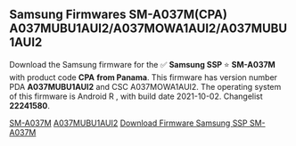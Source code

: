 <h2>Samsung Firmwares SM-A037M(CPA) A037MUBU1AUI2/A037MOWA1AUI2/A037MUBU1AUI2</h2>
Download the Samsung firmware for the ✅ <strong>Samsung SSP </strong> ⭐ <strong>SM-A037M</strong> with product code <strong>CPA</strong> <strong> from Panama</strong>. This firmware has version number PDA <strong>A037MUBU1AUI2</strong> and CSC A037MOWA1AUI2. The operating system of this firmware is Android R , with build date 2021-10-02. Changelist <strong>22241580</strong>.


[SM-A037M](https://samfirm.shop/samsung/model/SM-A037M)
[A037MUBU1AUI2](https://samfirm.shop/samsung/pda/A037MUBU1AUI2)
[Download Firmware Samsung SSP SM-A037M](https://samfirm.shop/samsung/firmware/462273)
